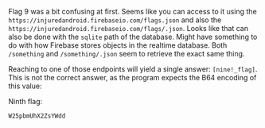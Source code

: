 Flag 9 was a bit confusing at first. Seems like you can access to it using the `https://injuredandroid.firebaseio.com/flags.json` and also the `https://injuredandroid.firebaseio.com/flags/.json`. Looks like that can also be done with the `sqlite` path of the database. Might have something to do with how Firebase stores objects in the realtime database. Both `/something` and `/something/.json` seem to retrieve the exact same thing.

Reaching to one of those endpoints will yield a single answer: `[nine!_flag]`. This is not the correct answer, as the program expects the B64 encoding of this value:

Ninth flag:

`W25pbmUhX2ZsYWdd`